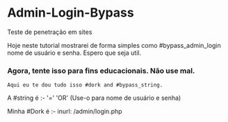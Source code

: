 # Admin-Login-Bypass
 Teste de penetração em sites

Hoje neste tutorial mostrarei de forma simples como #bypass_admin_login nome de usuário e senha. Espero que seja util.

### Agora, tente isso para fins educacionais. Não use mal.


`Aqui eu te dou tudo isso #dork and #bypass_string.`


A #string é :-     '=' 'OR'     (Use-o para nome de usuário e senha)



Minha #Dork é :-     inurl: /admin/login.php
